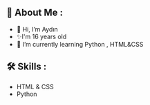 
## 🚀 About Me :
- 👋 Hi, I’m Aydın
- ✨I'm 16 years old
- 🌱 I’m currently learning Python , HTML&CSS


## 🛠 Skills :
- HTML & CSS
- Python





<!---
thisisaae/thisisaae is a ✨ special ✨ repository because its `README.md` (this file) appears on your GitHub profile.
You can click the Preview link to take a look at your changes.
--->
